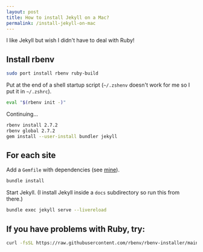 ```yaml
---
layout: post
title: How to install Jekyll on a Mac?
permalink: /install-jekyll-on-mac
---
```


I like Jekyll but wish I didn't have to deal with Ruby!

## Install rbenv

```sh
sudo port install rbenv ruby-build
```

Put at the end of a shell startup script (`~/.zshenv` doesn't work for me so I
put it in `~/.zshrc`).

```sh
eval "$(rbenv init -)"
```

Continuing...

```sh
rbenv install 2.7.2
rbenv global 2.7.2
gem install --user-install bundler jekyll
```

## For each site

Add a `Gemfile` with dependencies (see [mine](https://github.com/explodinglabs/explodinglabs.github.io/blob/main/Gemfile)).

```sh
bundle install
```

Start Jekyll. (I install Jekyll inside a `docs` subdirectory so run this from there.)

```sh
bundle exec jekyll serve --livereload
```

## If you have problems with Ruby, try:

```sh
curl -fsSL https://raw.githubusercontent.com/rbenv/rbenv-installer/main/bin/rbenv-doctor | bash
```
